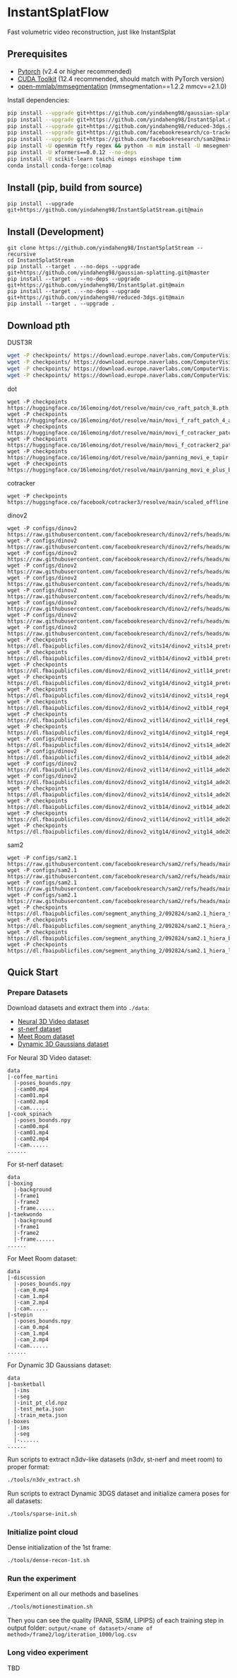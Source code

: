 # InstantSplatFlow

Fast volumetric video reconstruction, just like InstantSplat

## Prerequisites

* [Pytorch](https://pytorch.org/) (v2.4 or higher recommended)
* [CUDA Toolkit](https://developer.nvidia.com/cuda-12-4-0-download-archive) (12.4 recommended, should match with PyTorch version)
* [open-mmlab/mmsegmentation](https://github.com/open-mmlab/mmsegmentation) (mmsegmentation==1.2.2 mmcv==2.1.0)

Install dependencies:
```sh
pip install --upgrade git+https://github.com/yindaheng98/gaussian-splatting.git@master
pip install --upgrade git+https://github.com/yindaheng98/InstantSplat.git@main
pip install --upgrade git+https://github.com/yindaheng98/reduced-3dgs.git@main
pip install --upgrade git+https://github.com/facebookresearch/co-tracker.git@main
pip install --upgrade git+https://github.com/facebookresearch/sam2@main
pip install -U openmim ftfy regex && python -m mim install -U mmsegmentation==1.2.2 mmcv==2.1.0
pip install -U xformers==0.0.12 --no-deps
pip install -U scikit-learn taichi einops einshape timm
conda install conda-forge::colmap
```

## Install (pip, build from source)

```shell
pip install --upgrade git+https://github.com/yindaheng98/InstantSplatStream.git@main
```

## Install (Development)

```shell
git clone https://github.com/yindaheng98/InstantSplatStream --recursive
cd InstantSplatStream
pip install --target . --no-deps --upgrade git+https://github.com/yindaheng98/gaussian-splatting.git@master
pip install --target . --no-deps --upgrade git+https://github.com/yindaheng98/InstantSplat.git@main
pip install --target . --no-deps --upgrade git+https://github.com/yindaheng98/reduced-3dgs.git@main
pip install --target . --upgrade .
```

## Download pth

DUST3R
```sh
wget -P checkpoints/ https://download.europe.naverlabs.com/ComputerVision/DUSt3R/DUSt3R_ViTLarge_BaseDecoder_224_linear.pth
wget -P checkpoints/ https://download.europe.naverlabs.com/ComputerVision/DUSt3R/DUSt3R_ViTLarge_BaseDecoder_512_linear.pth
wget -P checkpoints/ https://download.europe.naverlabs.com/ComputerVision/DUSt3R/DUSt3R_ViTLarge_BaseDecoder_512_dpt.pth
wget -P checkpoints/ https://download.europe.naverlabs.com/ComputerVision/MASt3R/MASt3R_ViTLarge_BaseDecoder_512_catmlpdpt_metric.pth
```

dot
```shell
wget -P checkpoints https://huggingface.co/16lemoing/dot/resolve/main/cvo_raft_patch_8.pth
wget -P checkpoints https://huggingface.co/16lemoing/dot/resolve/main/movi_f_raft_patch_4_alpha.pth
wget -P checkpoints https://huggingface.co/16lemoing/dot/resolve/main/movi_f_cotracker_patch_4_wind_8.pth
wget -P checkpoints https://huggingface.co/16lemoing/dot/resolve/main/movi_f_cotracker2_patch_4_wind_8.pth
wget -P checkpoints https://huggingface.co/16lemoing/dot/resolve/main/panning_movi_e_tapir.pth
wget -P checkpoints https://huggingface.co/16lemoing/dot/resolve/main/panning_movi_e_plus_bootstapir.pth
```

cotracker
```shell
wget -P checkpoints https://huggingface.co/facebook/cotracker3/resolve/main/scaled_offline.pth
```

dinov2
```shell
wget -P configs/dinov2 https://raw.githubusercontent.com/facebookresearch/dinov2/refs/heads/main/dinov2/configs/ssl_default_config.yaml
wget -P configs/dinov2 https://raw.githubusercontent.com/facebookresearch/dinov2/refs/heads/main/dinov2/configs/eval/vits14_pretrain.yaml
wget -P configs/dinov2 https://raw.githubusercontent.com/facebookresearch/dinov2/refs/heads/main/dinov2/configs/eval/vitl14_pretrain.yaml
wget -P configs/dinov2 https://raw.githubusercontent.com/facebookresearch/dinov2/refs/heads/main/dinov2/configs/eval/vitb14_pretrain.yaml
wget -P configs/dinov2 https://raw.githubusercontent.com/facebookresearch/dinov2/refs/heads/main/dinov2/configs/eval/vitg14_pretrain.yaml
wget -P configs/dinov2 https://raw.githubusercontent.com/facebookresearch/dinov2/refs/heads/main/dinov2/configs/eval/vits14_reg4_pretrain.yaml
wget -P configs/dinov2 https://raw.githubusercontent.com/facebookresearch/dinov2/refs/heads/main/dinov2/configs/eval/vitl14_reg4_pretrain.yaml
wget -P configs/dinov2 https://raw.githubusercontent.com/facebookresearch/dinov2/refs/heads/main/dinov2/configs/eval/vitb14_reg4_pretrain.yaml
wget -P configs/dinov2 https://raw.githubusercontent.com/facebookresearch/dinov2/refs/heads/main/dinov2/configs/eval/vitg14_reg4_pretrain.yaml
wget -P checkpoints https://dl.fbaipublicfiles.com/dinov2/dinov2_vits14/dinov2_vits14_pretrain.pth
wget -P checkpoints https://dl.fbaipublicfiles.com/dinov2/dinov2_vitb14/dinov2_vitb14_pretrain.pth
wget -P checkpoints https://dl.fbaipublicfiles.com/dinov2/dinov2_vitl14/dinov2_vitl14_pretrain.pth
wget -P checkpoints https://dl.fbaipublicfiles.com/dinov2/dinov2_vitg14/dinov2_vitg14_pretrain.pth
wget -P checkpoints https://dl.fbaipublicfiles.com/dinov2/dinov2_vits14/dinov2_vits14_reg4_pretrain.pth
wget -P checkpoints https://dl.fbaipublicfiles.com/dinov2/dinov2_vitb14/dinov2_vitb14_reg4_pretrain.pth
wget -P checkpoints https://dl.fbaipublicfiles.com/dinov2/dinov2_vitl14/dinov2_vitl14_reg4_pretrain.pth
wget -P checkpoints https://dl.fbaipublicfiles.com/dinov2/dinov2_vitg14/dinov2_vitg14_reg4_pretrain.pth
wget -P configs/dinov2 https://dl.fbaipublicfiles.com/dinov2/dinov2_vits14/dinov2_vits14_ade20k_ms_config.py
wget -P configs/dinov2 https://dl.fbaipublicfiles.com/dinov2/dinov2_vitb14/dinov2_vitb14_ade20k_ms_config.py
wget -P configs/dinov2 https://dl.fbaipublicfiles.com/dinov2/dinov2_vitl14/dinov2_vitl14_ade20k_ms_config.py
wget -P configs/dinov2 https://dl.fbaipublicfiles.com/dinov2/dinov2_vitg14/dinov2_vitg14_ade20k_ms_config.py
wget -P checkpoints https://dl.fbaipublicfiles.com/dinov2/dinov2_vits14/dinov2_vits14_ade20k_ms_head.pth
wget -P checkpoints https://dl.fbaipublicfiles.com/dinov2/dinov2_vitb14/dinov2_vitb14_ade20k_ms_head.pth
wget -P checkpoints https://dl.fbaipublicfiles.com/dinov2/dinov2_vitl14/dinov2_vitl14_ade20k_ms_head.pth
wget -P checkpoints https://dl.fbaipublicfiles.com/dinov2/dinov2_vitg14/dinov2_vitg14_ade20k_ms_head.pth
```

sam2
```shell
wget -P configs/sam2.1 https://raw.githubusercontent.com/facebookresearch/sam2/refs/heads/main/sam2/configs/sam2.1/sam2.1_hiera_t.yaml
wget -P configs/sam2.1 https://raw.githubusercontent.com/facebookresearch/sam2/refs/heads/main/sam2/configs/sam2.1/sam2.1_hiera_s.yaml
wget -P configs/sam2.1 https://raw.githubusercontent.com/facebookresearch/sam2/refs/heads/main/sam2/configs/sam2.1/sam2.1_hiera_b+.yaml
wget -P configs/sam2.1 https://raw.githubusercontent.com/facebookresearch/sam2/refs/heads/main/sam2/configs/sam2.1/sam2.1_hiera_l.yaml
wget -P checkpoints https://dl.fbaipublicfiles.com/segment_anything_2/092824/sam2.1_hiera_tiny.pt
wget -P checkpoints https://dl.fbaipublicfiles.com/segment_anything_2/092824/sam2.1_hiera_small.pt
wget -P checkpoints https://dl.fbaipublicfiles.com/segment_anything_2/092824/sam2.1_hiera_base_plus.pt
wget -P checkpoints https://dl.fbaipublicfiles.com/segment_anything_2/092824/sam2.1_hiera_large.pt
```

## Quick Start

### Prepare Datasets

Download datasets and extract them into `./data`:

* [Neural 3D Video dataset](https://github.com/facebookresearch/Neural_3D_Video/releases/tag/v1.0)
* [st-nerf dataset](https://hkustconnect-my.sharepoint.com/:f:/g/personal/xliufe_connect_ust_hk/EjqArjZxmmtDplj_IrwlUq0BMUyG69zr5YqXFBxgku4rRQ?e=n2fSBs)
* [Meet Room dataset](https://drive.google.com/drive/folders/1lNmQ6_ykyKjT6UKy-SnqWoSlI5yjh3l_)
* [Dynamic 3D Gaussians dataset](https://omnomnom.vision.rwth-aachen.de/data/Dynamic3DGaussians/data.zip)

For Neural 3D Video dataset:
```
data
|-coffee_martini
  |-poses_bounds.npy
  |-cam00.mp4
  |-cam01.mp4
  |-cam02.mp4
  |-cam......
|-cook_spinach
  |-poses_bounds.npy
  |-cam00.mp4
  |-cam01.mp4
  |-cam02.mp4
  |-cam......
......
```

For st-nerf dataset:
```
data
|-boxing
  |-background
  |-frame1
  |-frame2
  |-frame......
|-taekwondo
  |-background
  |-frame1
  |-frame2
  |-frame......
......
```

For Meet Room dataset:
```
data
|-discussion
  |-poses_bounds.npy
  |-cam_0.mp4
  |-cam_1.mp4
  |-cam_2.mp4
  |-cam......
|-stepin
  |-poses_bounds.npy
  |-cam_0.mp4
  |-cam_1.mp4
  |-cam_2.mp4
  |-cam......
......
```

For Dynamic 3D Gaussians dataset:
```
data
|-basketball
  |-ims
  |-seg
  |-init_pt_cld.npz
  |-test_meta.json
  |-train_meta.json
|-boxes
  |-ims
  |-seg
  |-......
......
```

Run scripts to extract n3dv-like datasets (n3dv, st-nerf and meet room) to proper format:
```sh
./tools/n3dv_extract.sh
```

Run scripts to extract Dynamic 3DGS dataset and initialize camera poses for all datasets:
```sh
./tools/sparse-init.sh
```

### Initialize point cloud

Dense initialization of the 1st frame:
```sh
./tools/dense-recon-1st.sh
```

### Run the experiment

Experiment on all our methods and baselines
```sh
./tools/motionestimation.sh
```

Then you can see the quality (PANR, SSIM, LIPIPS) of each training step in output folder: `output/<name of dataset>/<name of method>/frame2/log/iteration_1000/log.csv`

### Long video experiment

TBD